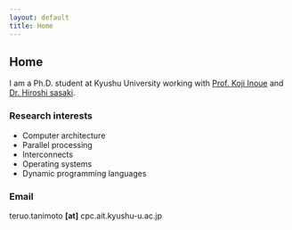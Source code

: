 ```yaml
---
layout: default
title: Home
---
```


## Home
I am a Ph.D. student at Kyushu University working with [Prof. Koji Inoue](http://www.cpc.ait.kyushu-u.ac.jp/~koji.inoue/) and [Dr. Hiroshi sasaki](https://sites.google.com/site/hrshssk/).

### Research interests
  - Computer architecture
  - Parallel processing
  - Interconnects
  - Operating systems
  - Dynamic programming languages

<!--
I am a Ph.D. student at Cyber Physical Computing Laboratory, Kyushu University, Japan.
I am a Researcher at Fujitsu Laboratories Limited, Kawasaki, Japan.
-->

### Email
teruo.tanimoto __[at]__ cpc.ait.kyushu-u.ac.jp
<!--
teruo.tanimoto __[at]__ gmail.com
-->
